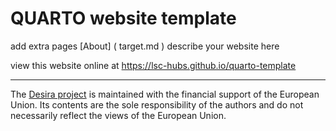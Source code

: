 # QUARTO website template 
add extra pages
[About] ( target.md )
describe your website here


view this website online at <https://lsc-hubs.github.io/quarto-template>

---

​The [Desira project](https://capacity4dev.europa.eu/projects/desira_en) is maintained with the financial support of the European Union. Its contents are the sole responsibility of the authors and do not necessarily reflect the views of the European Union.
